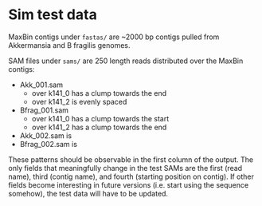 # Sim test data

MaxBin contigs under `fastas/` are ~2000 bp contigs pulled from Akkermansia and B fragilis genomes.

SAM files under `sams/` are 250 length reads distributed over the MaxBin contigs:

-   Akk_001.sam
    - over k141_0 has a clump towards the end
    - over k141_2 is evenly spaced
-   Bfrag_001.sam
    - over k141_0 has a clump towards the start
    - over k141_2 has a clump towards the end
-   Akk_002.sam is 
-   Bfrag_002.sam is 

These patterns should be observable in the first column of the output. The only fields that meaningfully change in the test SAMs are the first (read name), third (contig name), and fourth (starting position on contig). If other fields become interesting in future versions (i.e. start using the sequence somehow), the test data will have to be updated.
